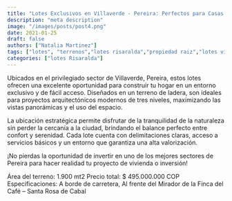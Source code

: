 ```yaml
---
title: "Lotes Exclusivos en Villaverde - Pereira: Perfectos para Casas de Tres Niveles"
description: "meta description"
image: "/images/posts/post4.png"
date: 2021-01-25
draft: false
authors: ["Natalia Martinez"]
tags: ["lotes", "terrenos","lotes risaralda","propiedad raiz","lotes villa verde"]
categories: ["lotes Risaralda"]  
---
```


Ubicados en el privilegiado sector de Villaverde, Pereira, estos lotes ofrecen una excelente oportunidad para construir tu hogar en un entorno exclusivo y de fácil acceso. Diseñados en un terreno de ladera, son ideales para proyectos arquitectónicos modernos de tres niveles, maximizando las vistas panorámicas y el uso del espacio.

La ubicación estratégica permite disfrutar de la tranquilidad de la naturaleza sin perder la cercanía a la ciudad, brindando el balance perfecto entre confort y serenidad. Cada lote cuenta con delimitaciones claras, acceso a servicios básicos y un entorno que garantiza una alta valorización.

¡No pierdas la oportunidad de invertir en uno de los mejores sectores de Pereira para hacer realidad tu proyecto de vivienda o inversión!

Área del terreno: 1.900 mt2
Precio total: $ 495.000.000 COP
Especificaciones: A borde de carretera, Al frente del Mirador de la Finca del Café – Santa Rosa de Cabal
